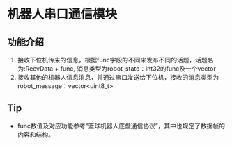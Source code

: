 # 机器人串口通信模块
## 功能介绍
1. 接收下位机传来的信息，根据func字段的不同来发布不同的话题，话题名为:RecvData + func, 消息类型为robot_state：int32的func及一个vector<double>
2. 接收其他的机器人信息消息，并通过串口发送给下位机，接收的消息类型为robot_message：vector<uint8_t>

## Tip
- func数值及对应功能参考“篮球机器人底盘通信协议”，其中也规定了数据帧的内容和结构。
